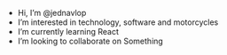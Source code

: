 - Hi, I’m @jednavlop
- I’m interested in technology, software and motorcycles
- I’m currently learning React
- I’m looking to collaborate on Something

<!---
jednavlop/jednavlop is a ✨ special ✨ repository because its `README.md` (this file) appears on your GitHub profile.
You can click the Preview link to take a look at your changes.
--->
